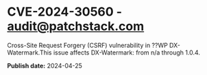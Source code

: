 # CVE-2024-30560 - audit@patchstack.com

Cross-Site Request Forgery (CSRF) vulnerability in ??WP DX-Watermark.This issue affects DX-Watermark: from n/a through 1.0.4.



**Publish date:** 2024-04-25
